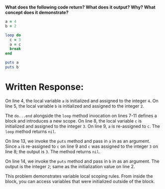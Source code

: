 **What does the following code return? What does it output? Why? What concept does it demonstrate?**

```ruby
a = 4
b = 2

loop do
  c = 3
  a = c
  break
end

puts a
puts b
```

# Written Response:

On line 4, the local variable `a` is initialized and assigned to the integer `4`.
On line 5, the local variable `b` is initialized and assigned to the integer `2`.

The `do...end` alongside the `loop` method invocation on lines 7-11 defines a block and introduces a new scope. On line 8, the local variable `c` is initialized and assigned to the integer `3`. On line 9, `a` is re-assigned to `c`. The `loop` method returns `nil`.

On line 13, we invoke the `puts` method and pass in `a` in as an argument. Since `a` is re-assigned to `c` on line 9 and `c` was assigned to the integer `3` on line 8; the output is `3`. The method returns `nil`.

On line 14, we invoke the `puts` method and pass in `b` in as an argument. The output is the integer `2`; same as the initialization value on line 2.

This problem demonstrates variable local scoping rules. From inside the block, you can access variables that were initialized outside of the block.






